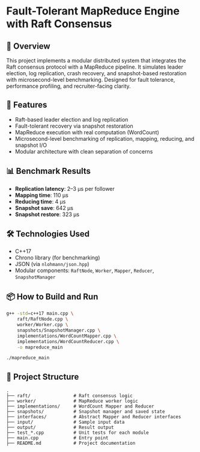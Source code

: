 # Fault-Tolerant MapReduce Engine with Raft Consensus

## 🚀 Overview
This project implements a modular distributed system that integrates the Raft consensus protocol with a MapReduce pipeline. It simulates leader election, log replication, crash recovery, and snapshot-based restoration with microsecond-level benchmarking. Designed for fault tolerance, performance profiling, and recruiter-facing clarity.

## 🧠 Features
- Raft-based leader election and log replication
- Fault-tolerant recovery via snapshot restoration
- MapReduce execution with real computation (WordCount)
- Microsecond-level benchmarking of replication, mapping, reducing, and snapshot I/O
- Modular architecture with clean separation of concerns

## 📊 Benchmark Results
- **Replication latency**: 2–3 µs per follower
- **Mapping time**: 110 µs
- **Reducing time**: 4 µs
- **Snapshot save**: 642 µs
- **Snapshot restore**: 323 µs

## 🛠️ Technologies Used
- C++17
- Chrono library (for benchmarking)
- JSON (via `nlohmann/json.hpp`)
- Modular components: `RaftNode`, `Worker`, `Mapper`, `Reducer`, `SnapshotManager`

## 📦 How to Build and Run
```bash
g++ -std=c++17 main.cpp \
    raft/RaftNode.cpp \
    worker/Worker.cpp \
    snapshots/SnapshotManager.cpp \
    implementations/WordCountMapper.cpp \
    implementations/WordCountReducer.cpp \
    -o mapreduce_main

./mapreduce_main
```
## 📁 Project Structure
```text
.
├── raft/                # Raft consensus logic
├── worker/              # MapReduce worker logic
├── implementations/     # WordCount Mapper and Reducer
├── snapshots/           # Snapshot manager and saved state
├── interfaces/          # Abstract Mapper and Reducer interfaces
├── input/               # Sample input data
├── output/              # Result output
├── test_*.cpp           # Unit tests for each module
├── main.cpp             # Entry point
├── README.md            # Project documentation
```
